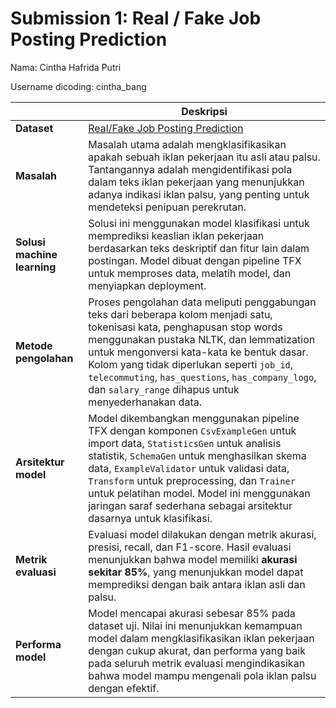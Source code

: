 # Submission 1: Real / Fake Job Posting Prediction

Nama: Cintha Hafrida Putri

Username dicoding: cintha_bang

| | **Deskripsi** |
| ----------- | ----------- |
| **Dataset** | [Real/Fake Job Posting Prediction](https://www.google.com/url?q=https%3A%2F%2Fwww.kaggle.com%2Fdatasets%2Fshivamb%2Freal-or-fake-fake-jobposting-prediction)|
| **Masalah** | Masalah utama adalah mengklasifikasikan apakah sebuah iklan pekerjaan itu asli atau palsu. Tantangannya adalah mengidentifikasi pola dalam teks iklan pekerjaan yang menunjukkan adanya indikasi iklan palsu, yang penting untuk mendeteksi penipuan perekrutan. |
| **Solusi machine learning** | Solusi ini menggunakan model klasifikasi untuk memprediksi keaslian iklan pekerjaan berdasarkan teks deskriptif dan fitur lain dalam postingan. Model dibuat dengan pipeline TFX untuk memproses data, melatih model, dan menyiapkan deployment. |
| **Metode pengolahan** | Proses pengolahan data meliputi penggabungan teks dari beberapa kolom menjadi satu, tokenisasi kata, penghapusan stop words menggunakan pustaka NLTK, dan lemmatization untuk mengonversi kata-kata ke bentuk dasar. Kolom yang tidak diperlukan seperti `job_id`, `telecommuting`, `has_questions`, `has_company_logo`, dan `salary_range` dihapus untuk menyederhanakan data. |
| **Arsitektur model** | Model dikembangkan menggunakan pipeline TFX dengan komponen `CsvExampleGen` untuk import data, `StatisticsGen` untuk analisis statistik, `SchemaGen` untuk menghasilkan skema data, `ExampleValidator` untuk validasi data, `Transform` untuk preprocessing, dan `Trainer` untuk pelatihan model. Model ini menggunakan jaringan saraf sederhana sebagai arsitektur dasarnya untuk klasifikasi. |
| **Metrik evaluasi** | Evaluasi model dilakukan dengan metrik akurasi, presisi, recall, dan F1-score. Hasil evaluasi menunjukkan bahwa model memiliki **akurasi sekitar 85%**, yang menunjukkan model dapat memprediksi dengan baik antara iklan asli dan palsu. |
| **Performa model** | Model mencapai akurasi sebesar 85% pada dataset uji. Nilai ini menunjukkan kemampuan model dalam mengklasifikasikan iklan pekerjaan dengan cukup akurat, dan performa yang baik pada seluruh metrik evaluasi mengindikasikan bahwa model mampu mengenali pola iklan palsu dengan efektif. | 
